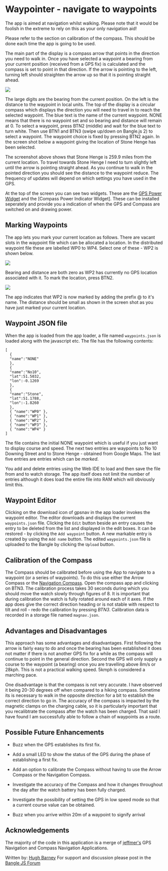 # Waypointer - navigate to waypoints

The app is aimed at navigation whilst walking. Please note that it
would be foolish in the extreme to rely on this as your only
navigation aid!

Please refer to the section on calibration of the compass.  This
should be done each time the app is going to be used.

The main part of the display is a compass arrow that points in the
direction you need to walk in. Once you have selected a waypoint a
bearing from your current position (received from a GPS fix) is
calculated and the compass is set to point in that direction.  If the
arrow is pointing to the left, turning left should straighten the arrow
up so that it is pointing straight ahead.


![](waypointer_screenshot.jpg)

The large digits are the bearing from the current position. On the
left is the distance to the waypoint in local units. The top of the
display is a circular compass which displays the direction you will
need to travel in to reach the selected waypoint. The blue text is
the name of the current waypoint. NONE means that there is no
waypoint set and so bearing and distance will remain at 0. To select
a waypoint, press BTN2 (middle) and wait for the blue text to turn
white. Then use BTN1 and BTN3 (swipe up/down on Bangle.js 2) to select a waypoint. The waypoint
choice is fixed by pressing BTN2 again. In the screen shot below a
waypoint giving the location of Stone Henge has been selected.

The screenshot above shows that Stone Henge is 259.9 miles from the
current location. To travel towards Stone Henge I need to turn
slightly left until the arrow is pointing straight ahead. As you
continue to walk in the pointed direction you should see the distance
to the waypoint reduce.  The frequency of updates will depend on
which settings you have used in the GPS.

At the top of the screen you can see two widgets.  These are the [GPS
Power
Widget](https://github.com/espruino/BangleApps/tree/master/apps/widgps)
and the [Compass Power Indicator Widget]. These can be installed
seperately and provide you a indication of when the GPS and Compass
are switched on and drawing power.


## Marking Waypoints

The app lets you mark your current location as follows. There are
vacant slots in the waypoint file which can be allocated a
location. In the distributed waypoint file these are labelled WP0 to
WP4. Select one of these - WP2 is shown below.

![](wp2_screenshot.jpg)

Bearing and distance are both zero as WP2 has currently no GPS
location associated with it. To mark the location, press BTN2.

![](wp2_saved.jpg)

The app indicates that WP2 is now marked by adding the prefix @ to
it's name. The distance should be small as shown in the screen shot
as you have just marked your current location.

## Waypoint JSON file

When the app is loaded from the app loader, a file named
`waypoints.json` is loaded along with the javascript etc. The file
has the following contents:


```
[
  {
  "name":"NONE"
  },
  {
  "name":"No10",
  "lat":51.5032,
  "lon":-0.1269
  },
  {
  "name":"Stone",
  "lat":51.1788,
  "lon":-1.8260
  },
  { "name":"WP0" },
  { "name":"WP1" },
  { "name":"WP2" },
  { "name":"WP3" },
  { "name":"WP4" }
]
```

The file contains the initial NONE waypoint which is useful if you
just want to display course and speed. The next two entries are
waypoints to No 10 Downing Street and to Stone Henge - obtained from
Google Maps. The last five entries are entries which can be *marked*.

You add and delete entries using the Web IDE to load and then save
the file from and to watch storage. The app itself does not limit the
number of entries although it does load the entire file into RAM
which will obviously limit this.


## Waypoint Editor

Clicking on the download icon of gpsnav in the app loader invokes the
waypoint editor.  The editor downloads and displays the current
`waypoints.json` file. Clicking the `Edit` button beside an entry
causes the entry to be deleted from the list and displayed in the
edit boxes. It can be restored - by clicking the `Add waypoint`
button. A new markable entry is created by using the `Add name`
button. The edited `waypoints.json` file is uploaded to the Bangle by
clicking the `Upload` button.


## Calibration of the Compass

The Compass should be calibrated before using the App to navigate to
a waypoint (or a series of waypoints).  To do this use either the
Arrow Compass or the [Navigation
Compass](https://github.com/espruino/BangleApps/tree/master/apps/magnav).
Open the compass app and clicking on BTN3.  The calibration process
takes 30 seconds during which you should move the watch slowly
through figures of 8. It is important that during calibration the
watch is fully rotated around each of it axes. If the app does give
the correct direction heading or is not stable with respect to tilt
and roll - redo the calibration by pressing *BTN3*. Calibration data
is recorded in a storage file named `magnav.json`.


## Advantages and Disadvantages

This approach has some advantages and disadvantages.  First following
the arrow is fairly easy to do and once the bearing has been
established it does not matter if there is not another GPS fix for a
while as the compass will continue to point in the general direction.
Second the GPS will only supply a course to the waypoint (a bearing)
once you are travelling above 8m/s or 28kph.  This is not a practical
walking speed. 5kmph is considered a marching pace.

One disadvantage is that the compass is not very accurate.  I have
observed it being 20-30 degrees off when compared to a hiking
compass.  Sometime its is necessary to walk in the opposite direction
for a bit to establish the correct direction to go in.  The accuracy
of the compass is impacted by the magnetic clamps on the charging
cable, so it is particularly important that you recalibtrate the
compass after the watch has been charged.  That said I have found I
am successfully able to follow a chain of waypoints as a route.


## Possible Future Enhancements

- Buzz when the GPS establishes its first fix.

- Add a small LED to show the status of the GPS during the phase of
  establishing a first fix.

- Add an option to calibrate the Compass without having to use the
  Arrow Compass or the Navigation Compass.

- Investigate the accuracy of the Compass and how it changes
  throughout the day after the watch battery has been fully charged.

- Investigate the possibility of setting the GPS in low speed mode so
  that a current course value can be obtained.

- Buzz when you arrive within 20m of a waypoint to signify arrival


## Acknowledgements

The majority of the code in this application is a merge of
[jeffmer's](https://github.com/jeffmer/JeffsBangleAppsDev) GPS
Navigation and Compass Navigation Applications.


Written by: [Hugh Barney](https://github.com/hughbarney) For support
and discussion please post in the [Bangle JS
Forum](http://forum.espruino.com/microcosms/1424/)
